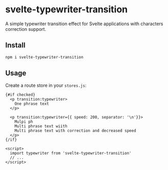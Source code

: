 # svelte-typewriter-transition
A simple typewriter transition effect for Svelte applications with characters correction support.

## Install

```bash
npm i svelte-typewriter-transition
```

## Usage

Create a route store in your `stores.js`:
```svelte
{#if checked}
  <p transition:typewriter>
    One phrase text
  </p>

  <p transition:typewriter={{ speed: 200, separator: '\n'}}>
    Mulpi ph
    Multi phrase text wiith
    Multi phrase text with correction and decreased speed
  </p>
{/if}

<script>
  import typewriter from 'svelte-typewriter-transition'
  // ...
</script>
```
